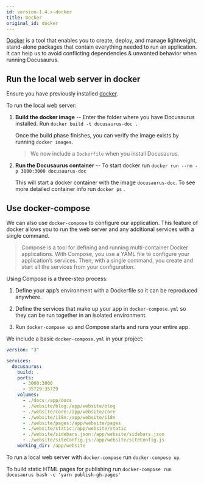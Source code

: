 ```yaml
---
id: version-1.4.x-docker
title: Docker
original_id: docker
---
```


[Docker](https://www.docker.com/) is a tool that enables you to create, deploy, and manage lightweight, stand-alone packages that contain everything needed to run an application. It can help us to avoid conflicting dependencies & unwanted behavior when running Docusaurus.

## Run the local web server in docker

Ensure you have previously installed [docker](https://www.docker.com/get-started).

To run the local web server:

1. **Build the docker image** -- Enter the folder where you have Docusaurus installed. Run `docker build -t docusaurus-doc .`

    Once the build phase finishes, you can verify the image exists by running `docker images`.

    > We now include a `Dockerfile` when you install Docusaurus.

2. **Run the Docusaurus container** -- To start docker run `docker run --rm -p 3000:3000 docusaurus-doc`

    This will start a docker container with the image `docusaurus-doc`. To see more detailed container info run `docker ps` .

## Use docker-compose

We can also use `docker-compose` to configure our application. This feature of docker allows you to run the web server and any additional services with a single command.

> Compose is a tool for defining and running multi-container Docker applications. With Compose, you use a YAML file to configure your application’s services. Then, with a single command, you create and start all the services from your configuration.

Using Compose is a three-step process:

1. Define your app’s environment with a Dockerfile so it can be reproduced anywhere.

2. Define the services that make up your app in `docker-compose.yml` so they can be run together in an isolated environment.

3. Run `docker-compose up` and Compose starts and runs your entire app.

We include a basic `docker-compose.yml` in your project:
``` yml
version: "3"

services:
  docusaurus:
    build: .
    ports:
      - 3000:3000
      - 35729:35729
    volumes:
      - ./docs:/app/docs
      - ./website/blog:/app/website/blog
      - ./website/core:/app/website/core
      - ./website/i18n:/app/website/i18n
      - ./website/pages:/app/website/pages
      - ./website/static:/app/website/static
      - ./website/sidebars.json:/app/website/sidebars.json
      - ./website/siteConfig.js:/app/website/siteConfig.js
    working_dir: /app/website

```

To run a local web server with `docker-compose` run `docker-compose up`.

To build static HTML pages for publishing run `docker-compose run docusaurus bash -c 'yarn publish-gh-pages'`

